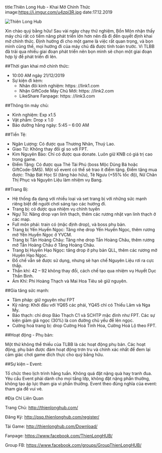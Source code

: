 title:Thiên Long Hub - Khai Mở Chính Thức
image:https://i.imgur.com/u4zpi3R.jpg
date:17.12.2019

![Thiên Long Hub](https://i.imgur.com/u4zpi3R.jpg)


Xin chào quý bằng hữu!
Sau vài ngày chạy thử nghiệm, Bổn Môn nhận thấy máy chủ rất có tiềm năng phát triển lớn hơn nên đã đi đến quyết định khai mở chính thức. 
Định hướng đi cho một game là việc rất quan trọng, và bọn mình cũng thế, mọi hướng đi của máy chủ đã được tính toán trước. 
Vì TLBB đã trải qua nhiều giai đoạn phát triển nên bọn mình sẽ chọn một giai đoạn hợp lý để phát triển đi lên. 

##Thời gian khai mở chính thức:
  -	10:00 AM ngày 21/12/2019
  -	Sự kiện đi kèm:
    + Nhân đôi kinh nghiệm: https: //link1.com
    + Nhận GiftCode Máy Chủ Mới: https: //link2.com
    + LikeShare Fanpage: https: //link3.com

##Thông tin máy chủ:
  -	Kinh nghiệm: Exp x1.5
  -	Vật phẩm: Drop x 1.0
  -	Bảo dưỡng hằng ngày: 5:45 – 6:00 AM

##Tiền Tệ: 
  + Ngân Lượng: Có được qua Thương Nhân, Thuỷ Lao.
  + Giao Tử: Không thay đổi gì so với FPT.
  + Kim Nguyên Bảo: Chỉ có được qua donate. Luôn giữ KNB có giá trị cao trong game.
  + Điểm Tặng: Có được qua Thẻ Tài Phú  (boss Mộc Dũng Bá hoặc GiftCode-SMS). Một số event có thể sẽ trao ít điểm tặng. Điểm tặng mua được: Thập Bát Học Sĩ (tăng hảo hữu), Tê Ngưu (+55% tốc độ), Nữ Chân Thị Phục và Nguyên Liệu làm nhiệm vụ Bang.

##Trang Bị: 
  + Hệ thống đa dạng với nhiều loại và set trang bị với những sức mạnh riêng biệt để người chơi sáng tạo các hướng đi.
  + Trang bị: có được qua nhiệm vụ chính tuyến
  + Ngự Tứ: Nâng drop vạn linh thạch, thêm các rương nhặt vạn linh thạch ở các map.
  + Full môn phái: train có (mặc định drop), và boss phụ bản.
  + Trang bị Yến Huyền Ngọc: Tăng nhẹ drop Yến Huyền Ngọc, thêm rương mở Yến Huyền Ngọc ở YVCM.
  + Trang bị Tần Hoàng Châu: Tăng nhẹ drop Tần Hoàng Châu, thêm rương mở Tần Hoàng Châu ở Tầng Hoàng Châu.
  + Trang bị Huyền Hạo Ngọc: tăng drop ở phụ bản QLL, thêm các rương mở Huyền Hạo Ngọc.
  + Đồ chế vẫn sẽ được sử dụng, nhưng sẽ hạn chế Nguyên Liệu rơi ra cực thấp.
  + Thần khí: 42 – 92 không thay đổi, cách chế tạo qua nhiệm vụ Huyết Dục Thần Binh.
  + Ám Khí: Phi Hoàng Thạch và Mai Hoa Tiêu sẽ giữ nguyên.

##Gia tăng sức mạnh:
  + Tâm pháp: giữ nguyên như FPT
  + Kỹ năng: Khởi đầu với YQ65 các phái, YQ45 chỉ có Thiếu Lâm và Nga My.
  + Bảo thạch: chỉ drop Bảo Thạch C1 và SCHTP mặc đinh như FPT. Các sự kiện giảm giá ngọc (30%) là con đường chủ yếu để lên ngọc.
  + Cường hoá trang bị: drop Cường Hoá Tinh Hoa, Cường Hoá Lộ theo FPT.

##Hoạt động - Phụ bản:

Một thứ không thể thiếu của TLBB là các hoạt động phụ bản. Các hoạt động, phụ bản được đảm hoạt động trơn tru và chính xác nhất để đem lại cảm giác chơi game đích thực cho quý bằng hữu.

##Sự kiện – Event:

Tổ chức theo lịch trình hằng tuần. Không quá đặt nặng quà hay tranh đua. Yêu cầu Event phải dành cho mọi tầng lớp, không đặt nặng phần thưởng, không tạo áp lực tham gia vì phần thưởng. Event theo đúng nghĩa của event: tham gia để vui vẻ.

#Địa Chỉ Liên Quan

Trang Chủ: http://thienlonghub.com/

Đăng Ký: http://psp.thienlonghub.com/register/

Tải Game: http://thienlonghub.com/Download/

Fanpage: https://www.facebook.com/ThienLongHUB/

Group FB: https://www.facebook.com/groups/GroupThienLongHUB/
